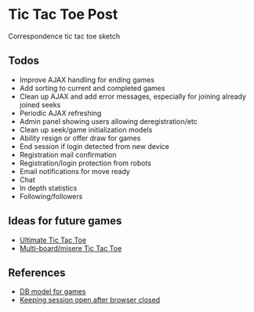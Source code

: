 # Tic Tac Toe Post
Correspondence tic tac toe sketch

## Todos
- Improve AJAX handling for ending games
- Add sorting to current and completed games
- Clean up AJAX and add error messages, especially for joining already joined seeks
- Periodic AJAX refreshing
- Admin panel showing users allowing deregistration/etc
- Clean up seek/game initialization models
- Ability resign or offer draw for games
- End session if login detected from new device
- Registration mail confirmation
- Registration/login protection from robots
- Email notifications for move ready
- Chat
- In depth statistics
- Following/followers

## Ideas for future games
- [Ultimate Tic Tac Toe](https://en.wikipedia.org/wiki/Ultimate_tic-tac-toe)
- [Multi-board/misere Tic Tac Toe](https://www.youtube.com/watch?v=h09XU8t8eUM)

## References
- [DB model for games](http://www.vertabelo.com/blog/technical-articles/a-database-model-for-simple-board-games)
- [Keeping session open after browser closed](https://stackoverflow.com/questions/3684620/is-possible-to-keep-session-even-after-the-browser-is-closed)
